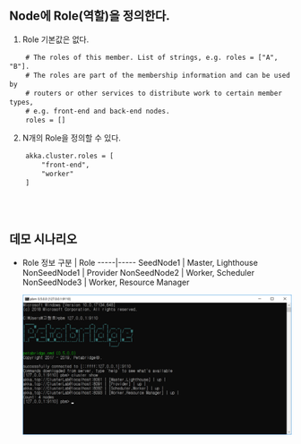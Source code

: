 ## Node에 Role(역할)을 정의한다.
1. Role 기본값은 없다. 
```
    # The roles of this member. List of strings, e.g. roles = ["A", "B"].
    # The roles are part of the membership information and can be used by
    # routers or other services to distribute work to certain member types,
    # e.g. front-end and back-end nodes.
    roles = []
```

2. N개의 Role을 정의할 수 있다.
```
	akka.cluster.roles = [
		"front-end",
		"worker"
	]
```	
 
<br/>
<br/>

## 데모 시나리오
- Role 정보
 구분 | Role 
-----|-----
 SeedNode1 | Master, Lighthouse 
 NonSeedNode1 | Provider 
 NonSeedNode2 | Worker, Scheduler 
 NonSeedNode3 | Worker, Resource Manager 

  ![](./Images/Roles.png)
